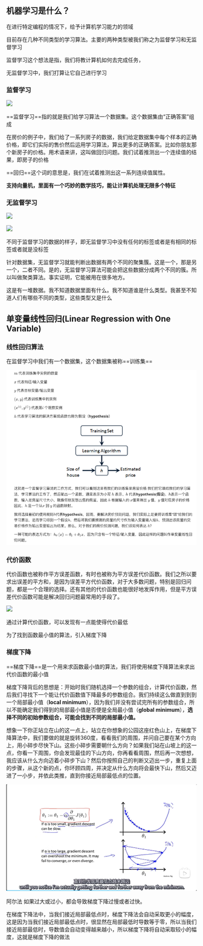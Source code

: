 ## 机器学习是什么？

在进行特定编程的情况下，给予计算机学习能力的领域

目前存在几种不同类型的学习算法。主要的两种类型被我们称之为监督学习和无监督学习

监督学习这个想法是指，我们将教计算机如何去完成任务，

无监督学习中，我们打算让它自己进行学习

### 监督学习

![](http://www.ai-start.com/ml2014/images/2d99281dfc992452c9d32e022ce71161.png)

==监督学习==指的就是我们给学习算法一个数据集。这个数据集由“正确答案”组成

在房价的例子中，我们给了一系列房子的数据，我们给定数据集中每个样本的正确价格，即它们实际的售价然后运用学习算法，算出更多的正确答案。比如你朋友那个新房子的价格。用术语来讲，这叫做回归问题。我们试着推测出一个连续值的结果，即房子的价格

==回归==这个词的意思是，我们在试着推测出这一系列连续值属性。

**支持向量机，里面有一个巧妙的数学技巧，能让计算机处理无限多个特征**



### 无监督学习

![](http://www.ai-start.com/ml2014/images/0c93b5efd5fd5601ed475d2c8a0e6dcd.png)

![](http://www.ai-start.com/ml2014/images/94f0b1d26de3923fc4ae934ec05c66ab.png)

不同于监督学习的数据的样子，即无监督学习中没有任何的标签或者是有相同的标签或者就是没标签

针对数据集，无监督学习就能判断出数据有两个不同的聚集簇。这是一个，那是另一个，二者不同。是的，无监督学习算法可能会把这些数据分成两个不同的簇。所以叫做聚类算法。事实证明，它能被用在很多地方。

这是有一堆数据。我不知道数据里面有什么。我不知道谁是什么类型。我甚至不知道人们有哪些不同的类型，这些类型又是什么

## 单变量线性回归(Linear Regression with One Variable)

### 线性回归算法

在监督学习中我们有一个数据集，这个数据集被称==训练集==

<img src="https://raw.githubusercontent.com/erdengk/picGo/main/img/202208181555071.png" alt="image-20220818155533842" style="zoom:150%;" />

### 代价函数

代价函数也被称作平方误差函数，有时也被称为平方误差代价函数。我们之所以要求出误差的平方和，是因为误差平方代价函数，对于大多数问题，特别是回归问题，都是一个合理的选择。还有其他的代价函数也能很好地发挥作用，但是平方误差代价函数可能是解决回归问题最常用的手段了。

![](http://www.ai-start.com/ml2014/images/2c9fe871ca411ba557e65ac15d55745d.png)

通过计算代价函数，可以发现有一点能使得代价最低

为了找到函数最小值的算法，引入梯度下降

### 梯度下降

==梯度下降==是一个用来求函数最小值的算法，我们将使用梯度下降算法来求出代价函数的最小值

梯度下降背后的思想是：开始时我们随机选择一个参数的组合，计算代价函数，然后我们寻找下一个能让代价函数值下降最多的参数组合。我们持续这么做直到到到一个局部最小值（**local minimum**），因为我们并没有尝试完所有的参数组合，所以不能确定我们得到的局部最小值是否便是全局最小值（**global minimum**），**选择不同的初始参数组合，可能会找到不同的局部最小值。**

想象一下你正站立在山的这一点上，站立在你想象的公园这座红色山上，在梯度下降算法中，我们要做的就是旋转360度，看看我们的周围，并问自己要在某个方向上，用小碎步尽快下山。这些小碎步需要朝什么方向？如果我们站在山坡上的这一点，你看一下周围，你会发现最佳的下山方向，你再看看周围，然后再一次想想，我应该从什么方向迈着小碎步下山？然后你按照自己的判断又迈出一步，重复上面的步骤，从这个新的点，你环顾四周，并决定从什么方向将会最快下山，然后又迈进了一小步，并依此类推，直到你接近局部最低点的位置。



![image-20220818162856955](https://raw.githubusercontent.com/erdengk/picGo/main/img/202208181628001.png)

阿尔法 如果过大或过小，都会导致梯度下降过慢或者过快。

在梯度下降法中，当我们接近局部最低点时，梯度下降法会自动采取更小的幅度，这是因为当我们接近局部最低点时，很显然在局部最低时导数等于零，所以当我们接近局部最低时，导数值会自动变得越来越小，所以梯度下降将自动采取较小的幅度，这就是梯度下降的做法



